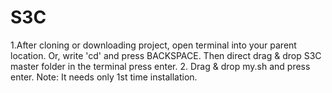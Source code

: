 # S3C
1.After cloning or downloading project, open terminal into your parent location. Or, write 'cd' and press BACKSPACE. Then direct drag & drop S3C master
folder in the terminal press enter.
2. Drag & drop my.sh and press enter.
Note: It needs only 1st time installation. 
